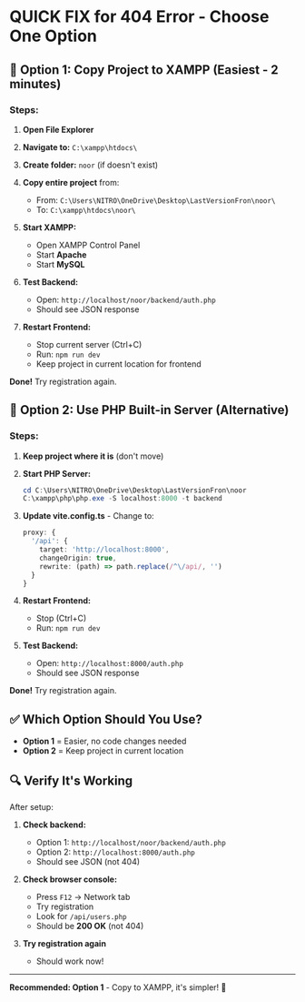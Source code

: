 # QUICK FIX for 404 Error - Choose One Option

## 🚀 Option 1: Copy Project to XAMPP (Easiest - 2 minutes)

### Steps:

1. **Open File Explorer**
2. **Navigate to:** `C:\xampp\htdocs\`
3. **Create folder:** `noor` (if doesn't exist)
4. **Copy entire project** from:
   - From: `C:\Users\NITRO\OneDrive\Desktop\LastVersionFron\noor\`
   - To: `C:\xampp\htdocs\noor\`

5. **Start XAMPP:**
   - Open XAMPP Control Panel
   - Start **Apache**
   - Start **MySQL**

6. **Test Backend:**
   - Open: `http://localhost/noor/backend/auth.php`
   - Should see JSON response

7. **Restart Frontend:**
   - Stop current server (Ctrl+C)
   - Run: `npm run dev`
   - Keep project in current location for frontend

**Done!** Try registration again.

## 🚀 Option 2: Use PHP Built-in Server (Alternative)

### Steps:

1. **Keep project where it is** (don't move)

2. **Start PHP Server:**
   ```powershell
   cd C:\Users\NITRO\OneDrive\Desktop\LastVersionFron\noor
   C:\xampp\php\php.exe -S localhost:8000 -t backend
   ```

3. **Update vite.config.ts** - Change to:
   ```typescript
   proxy: {
     '/api': {
       target: 'http://localhost:8000',
       changeOrigin: true,
       rewrite: (path) => path.replace(/^\/api/, '')
     }
   }
   ```

4. **Restart Frontend:**
   - Stop (Ctrl+C)
   - Run: `npm run dev`

5. **Test Backend:**
   - Open: `http://localhost:8000/auth.php`
   - Should see JSON response

**Done!** Try registration again.

## ✅ Which Option Should You Use?

- **Option 1** = Easier, no code changes needed
- **Option 2** = Keep project in current location

## 🔍 Verify It's Working

After setup:

1. **Check backend:**
   - Option 1: `http://localhost/noor/backend/auth.php`
   - Option 2: `http://localhost:8000/auth.php`
   - Should see JSON (not 404)

2. **Check browser console:**
   - Press `F12` → Network tab
   - Try registration
   - Look for `/api/users.php`
   - Should be **200 OK** (not 404)

3. **Try registration again**
   - Should work now!

---

**Recommended: Option 1** - Copy to XAMPP, it's simpler! 🎯

